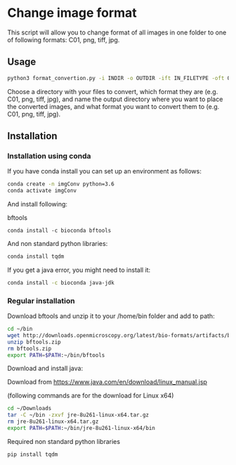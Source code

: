 # Change image format

This script will allow you to change format of all images in one folder to one of following formats: C01, png, tiff, jpg.

## Usage
```bash
python3 format_convertion.py -i INDIR -o OUTDIR -ift IN_FILETYPE -oft OUT_FILETYPE
```
Choose a directory with your files to convert, which format they are (e.g. C01, png, tiff, jpg), and name the output directory where you want to place the converted images, and what format you want to convert them to (e.g. C01, png, tiff, jpg).



## Installation

### Installation using conda

If you have conda install you can set up an environment as follows:

```bash
conda create -n imgConv python=3.6
conda activate imgConv
```

And install following:

bftools
```
conda install -c bioconda bftools
```

And non standard python libraries:
```bash
conda install tqdm
```

If you get a java error, you might need to install it:
```bash
conda install -c bioconda java-jdk
```


### Regular installation

Download bftools and unzip it to your /home/bin folder and add to path:

```bash
cd ~/bin
wget http://downloads.openmicroscopy.org/latest/bio-formats/artifacts/bftools.zip
unzip bftools.zip
rm bftools.zip
export PATH=$PATH:~/bin/bftools
```
Download and install java:

Download from https://www.java.com/en/download/linux_manual.jsp

(following commands are for the download for Linux x64)

```bash
cd ~/Downloads
tar -C ~/bin -zxvf jre-8u261-linux-x64.tar.gz
rm jre-8u261-linux-x64.tar.gz 
export PATH=$PATH:~/bin/jre-8u261-linux-x64/bin
```

Required non standard python libraries
```python
pip install tqdm
```

